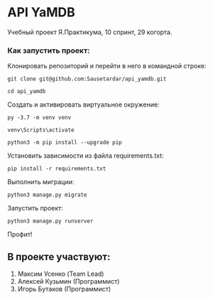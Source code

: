 # API YaMDB

Учебный проект Я.Практикума, 10 спринт, 29 когорта.

### Как запустить проект:

Клонировать репозиторий и перейти в него в командной строке:

```
git clone git@github.com:Sausetardar/api_yamdb.git
```

```
cd api_yamdb
```

Cоздать и активировать виртуальное окружение:

```
py -3.7 -m venv venv
```

```
venv\Scripts\activate
```

```
python3 -m pip install --upgrade pip
```

Установить зависимости из файла requirements.txt:

```
pip install -r requirements.txt
```

Выполнить миграции:

```
python3 manage.py migrate
```

Запустить проект:

```
python3 manage.py runserver
```

Профит!

## В проекте участвуют:
1. Maксим Усенко (Team Lead)
2. Алексей Кузьмин (Программист)
3. Игорь Бутаков (Программист)